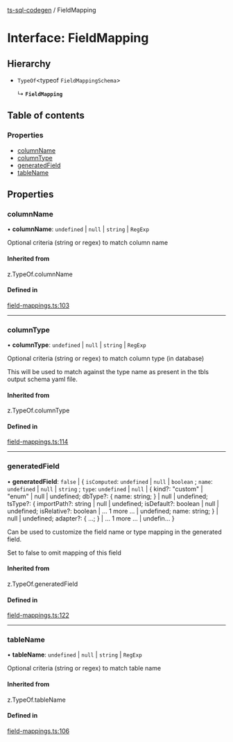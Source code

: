 [ts-sql-codegen](../README.md) / FieldMapping

# Interface: FieldMapping

## Hierarchy

- `TypeOf`<typeof `FieldMappingSchema`\>

  ↳ **`FieldMapping`**

## Table of contents

### Properties

- [columnName](FieldMapping.md#columnname)
- [columnType](FieldMapping.md#columntype)
- [generatedField](FieldMapping.md#generatedfield)
- [tableName](FieldMapping.md#tablename)

## Properties

### columnName

• **columnName**: `undefined` \| ``null`` \| `string` \| `RegExp`

Optional criteria (string or regex) to match column name

#### Inherited from

z.TypeOf.columnName

#### Defined in

[field-mappings.ts:103](https://github.com/lorefnon/ts-sql-codegen/blob/63faa48/src/field-mappings.ts#L103)

___

### columnType

• **columnType**: `undefined` \| ``null`` \| `string` \| `RegExp`

Optional criteria (string or regex) to match column type (in database)

This will be used to match against the type name as
present in the tbls output schema yaml file.

#### Inherited from

z.TypeOf.columnType

#### Defined in

[field-mappings.ts:114](https://github.com/lorefnon/ts-sql-codegen/blob/63faa48/src/field-mappings.ts#L114)

___

### generatedField

• **generatedField**: ``false`` \| { `isComputed`: `undefined` \| ``null`` \| `boolean` ; `name`: `undefined` \| ``null`` \| `string` ; `type`: `undefined` \| ``null`` \| { kind?: "custom" \| "enum" \| null \| undefined; dbType?: { name: string; } \| null \| undefined; tsType?: { importPath?: string \| null \| undefined; isDefault?: boolean \| null \| undefined; isRelative?: boolean \| ... 1 more ... \| undefined; name: string; } \| null \| undefined; adapter?: { ...; } \| ... 1 more ... \| undefin...  }

Can be used to customize the field name or type mapping
in the generated field.

Set to false to omit mapping of this field

#### Inherited from

z.TypeOf.generatedField

#### Defined in

[field-mappings.ts:122](https://github.com/lorefnon/ts-sql-codegen/blob/63faa48/src/field-mappings.ts#L122)

___

### tableName

• **tableName**: `undefined` \| ``null`` \| `string` \| `RegExp`

Optional criteria (string or regex) to match table name

#### Inherited from

z.TypeOf.tableName

#### Defined in

[field-mappings.ts:106](https://github.com/lorefnon/ts-sql-codegen/blob/63faa48/src/field-mappings.ts#L106)
